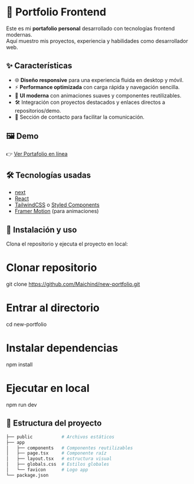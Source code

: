 # 🚀 Portfolio Frontend

Este es mi **portafolio personal** desarrollado con tecnologías frontend modernas.  
Aquí muestro mis proyectos, experiencia y habilidades como desarrollador web.  

## ✨ Características

- 🌐 **Diseño responsive** para una experiencia fluida en desktop y móvil.  
- ⚡ **Performance optimizada** con carga rápida y navegación sencilla.  
- 🎨 **UI moderna** con animaciones suaves y componentes reutilizables.  
- 🛠️ Integración con proyectos destacados y enlaces directos a repositorios/demo.  
- 📄 Sección de contacto para facilitar la comunicación.  

## 🖼️ Demo

👉 [Ver Portafolio en línea](https://portfolio-mind.netlify.app/)  

## 🛠️ Tecnologías usadas

- [next](https://nextjs.org/) 
- [React](https://reactjs.org/)  
- [TailwindCSS](https://tailwindcss.com/) o [Styled Components](https://styled-components.com/)  
- [Framer Motion](https://www.framer.com/motion/) (para animaciones)  

## 🚀 Instalación y uso

Clona el repositorio y ejecuta el proyecto en local:

# Clonar repositorio
git clone https://github.com/Maichind/new-portfolio.git

# Entrar al directorio
cd new-portfolio

# Instalar dependencias
npm install

# Ejecutar en local
npm run dev

## 📂 Estructura del proyecto

```bash
├── public           # Archivos estáticos
├── app
│   ├── components   # Componentes reutilizables
│   ├── page.tsx     # Componente raíz
│   ├── layout.tsx   # estructura visual
│   ├── globals.css  # Estilos globales
│   └── favicon      # Logo app
└── package.json
